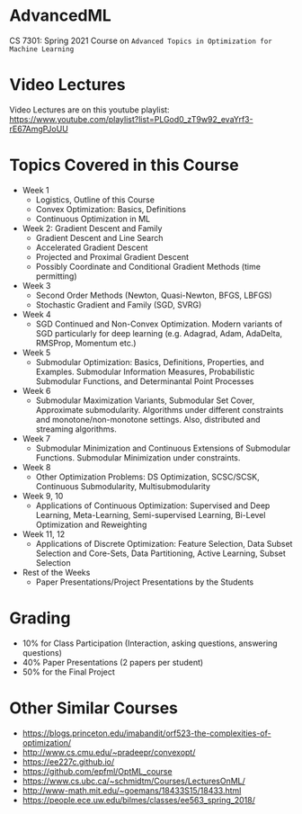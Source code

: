 # AdvancedML
CS 7301: Spring 2021 Course on `Advanced Topics in Optimization for Machine Learning`

# Video Lectures
Video Lectures are on this youtube playlist: https://www.youtube.com/playlist?list=PLGod0_zT9w92_evaYrf3-rE67AmgPJoUU

# Topics Covered in this Course
- Week 1
    - Logistics, Outline of this Course
    - Convex Optimization: Basics, Definitions
    - Continuous Optimization in ML
- Week 2: Gradient Descent and Family
    -  Gradient Descent and Line Search
    -  Accelerated Gradient Descent
    -  Projected and Proximal Gradient Descent
    -  Possibly Coordinate and Conditional Gradient Methods (time permitting)
- Week 3
    - Second Order Methods (Newton, Quasi-Newton, BFGS, LBFGS)
    - Stochastic Gradient and Family (SGD, SVRG)
- Week 4
    - SGD Continued and Non-Convex Optimization. Modern variants of SGD particularly for deep learning (e.g. Adagrad, Adam, AdaDelta, RMSProp, Momentum etc.)
- Week 5
    - Submodular Optimization: Basics, Definitions, Properties, and Examples. Submodular Information Measures, Probabilistic Submodular Functions, and Determinantal Point Processes
- Week 6
    - Submodular Maximization Variants, Submodular Set Cover, Approximate submodularity. Algorithms under different constraints and monotone/non-monotone settings. Also, distributed and streaming algorithms.
- Week 7 
    - Submodular Minimization and Continuous Extensions of Submodular Functions. Submodular Minimization under constraints.
- Week 8
    - Other Optimization Problems: DS Optimization, SCSC/SCSK, Continuous Submodularity, Multisubmodularity
- Week 9, 10
    - Applications of Continuous Optimization: Supervised and Deep Learning, Meta-Learning, Semi-supervised Learning, Bi-Level Optimization and Reweighting
- Week 11, 12
    - Applications of Discrete Optimization: Feature Selection, Data Subset Selection and Core-Sets, Data Partitioning, Active Learning, Subset Selection 
- Rest of the Weeks
    - Paper Presentations/Project Presentations by the Students
    
# Grading
- 10% for Class Participation (Interaction, asking questions, answering questions)
- 40% Paper Presentations (2 papers per student)
- 50% for the Final Project

# Other Similar Courses
- https://blogs.princeton.edu/imabandit/orf523-the-complexities-of-optimization/
- http://www.cs.cmu.edu/~pradeepr/convexopt/
- https://ee227c.github.io/
- https://github.com/epfml/OptML_course
- https://www.cs.ubc.ca/~schmidtm/Courses/LecturesOnML/
- http://www-math.mit.edu/~goemans/18433S15/18433.html
- https://people.ece.uw.edu/bilmes/classes/ee563_spring_2018/

